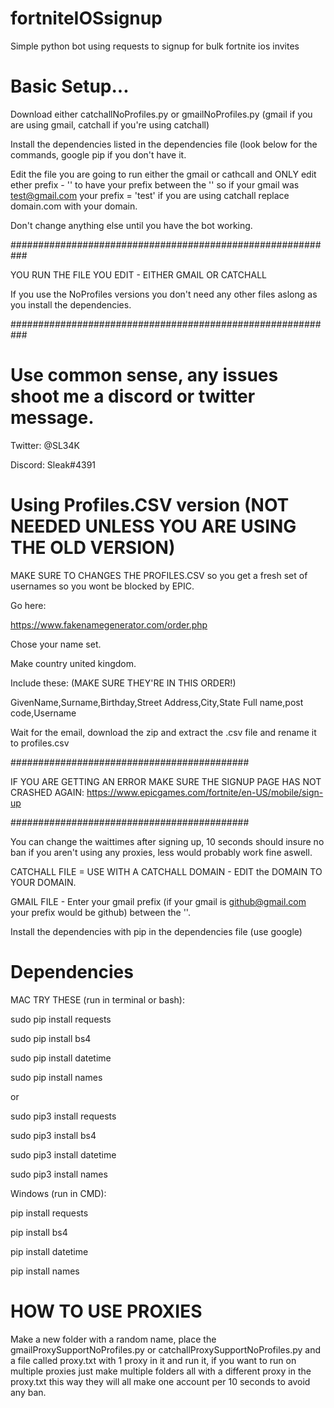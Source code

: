 # fortniteIOSsignup
Simple python bot using requests to signup for bulk fortnite ios invites


# Basic Setup...

Download either catchallNoProfiles.py or gmailNoProfiles.py (gmail if you are using gmail, catchall if you're using catchall)

Install the dependencies listed in the dependencies file (look below for the commands, google pip if you don't have it.

Edit the file you are going to run either the gmail or cathcall and ONLY edit ether prefix - '' to have your prefix between the '' so if your gmail was test@gmail.com your prefix = 'test' if you are using catchall replace domain.com with your domain.

Don't change anything else until you have the bot working.


###########################################################

YOU RUN THE FILE YOU EDIT - EITHER GMAIL OR CATCHALL

If you use the NoProfiles versions you don't need any other files aslong as you install the dependencies.

###########################################################

# Use common sense, any issues shoot me a discord or twitter message.

Twitter: @SL34K

Discord: Sleak#4391

# Using Profiles.CSV version (NOT NEEDED UNLESS YOU ARE USING THE OLD VERSION)

MAKE SURE TO CHANGES THE PROFILES.CSV so you get a fresh set of usernames so you wont be blocked by EPIC.

Go here:

https://www.fakenamegenerator.com/order.php

Chose your name set.

Make country united kingdom.

Include these: (MAKE SURE THEY'RE IN THIS ORDER!)

GivenName,Surname,Birthday,Street Address,City,State Full name,post code,Username

Wait for the email, download the zip and extract the .csv file and rename it to profiles.csv


###########################################

IF YOU ARE GETTING AN ERROR MAKE SURE THE SIGNUP PAGE HAS NOT CRASHED AGAIN: https://www.epicgames.com/fortnite/en-US/mobile/sign-up

###########################################

You can change the waittimes after signing up, 10 seconds should insure no ban if you aren't using any proxies, less would probably work fine aswell.

CATCHALL FILE = USE WITH A CATCHALL DOMAIN - EDIT the DOMAIN TO YOUR DOMAIN.

GMAIL FILE - Enter your gmail prefix (if your gmail is github@gmail.com your prefix would be github) between the ''.

Install the dependencies with pip in the dependencies file (use google)

# Dependencies 

MAC TRY THESE (run in terminal or bash):

sudo pip install requests

sudo pip install bs4

sudo pip install datetime

sudo pip install names

or

sudo pip3 install requests

sudo pip3 install bs4

sudo pip3 install datetime

sudo pip3 install names

Windows (run in CMD):

pip install requests

pip install bs4

pip install datetime

pip install names

# HOW TO USE PROXIES
Make a new folder with a random name, place the gmailProxySupportNoProfiles.py or catchallProxySupportNoProfiles.py and a file called proxy.txt with 1 proxy in it and run it, if you want to run on multiple proxies just make multiple folders all with a different proxy in the proxy.txt this way they will all make one account per 10 seconds to avoid any ban.
